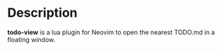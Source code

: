 # Description

**todo-view** is a lua plugin for Neovim to open the nearest TODO.md in a
floating window.
